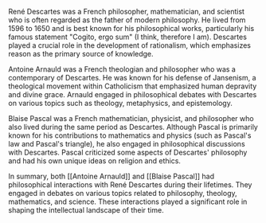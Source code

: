 
René Descartes was a French philosopher, mathematician, and scientist who is often regarded as the father of modern philosophy. He lived from 1596 to 1650 and is best known for his philosophical works, particularly his famous statement "Cogito, ergo sum" (I think, therefore I am). Descartes played a crucial role in the development of rationalism, which emphasizes reason as the primary source of knowledge.

Antoine Arnauld was a French theologian and philosopher who was a contemporary of Descartes. He was known for his defense of Jansenism, a theological movement within Catholicism that emphasized human depravity and divine grace. Arnauld engaged in philosophical debates with Descartes on various topics such as theology, metaphysics, and epistemology.

Blaise Pascal was a French mathematician, physicist, and philosopher who also lived during the same period as Descartes. Although Pascal is primarily known for his contributions to mathematics and physics (such as Pascal's law and Pascal's triangle), he also engaged in philosophical discussions with Descartes. Pascal criticized some aspects of Descartes' philosophy and had his own unique ideas on religion and ethics.

In summary, both [[Antoine Arnauld]] and [[Blaise Pascal]] had philosophical interactions with René Descartes during their lifetimes. They engaged in debates on various topics related to philosophy, theology, mathematics, and science. These interactions played a significant role in shaping the intellectual landscape of their time.